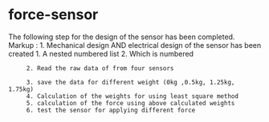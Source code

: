 # force-sensor
The following step for the design of the sensor has been completed.
Markup : 1. Mechanical design AND electrical design  of the sensor has been created
            1. A nested numbered list
            2. Which is numbered

         2. Read the raw data of from four sensors

         3. save the data for different weight (0kg ,0.5kg, 1.25kg, 1.75kg)
         4. Calculation of the weights for using least square method 
         5. calculation of the force using above calculated weights
         6. test the sensor for applying different force

